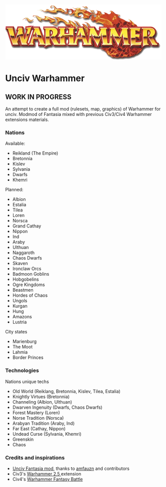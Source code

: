 ![](./preview.png)
# Unciv Warhammer

## WORK IN PROGRESS

An attempt to create a full mod (rulesets, map, graphics) of Warhammer for unciv.
Modmod of Fantasia mixed with previous Civ3/Civ4 Warhammer extensions materials.

### Nations 
Available:
* Reikland (The Empire)
* Bretonnia
* Kislev
* Sylvania
* Dwarfs
* Khemri

Planned:
* Albion
* Estalia
* Tilea
* Loren
* Norsca
* Grand Cathay
* Nippon
* Ind
* Araby
* Ulthuan
* Naggaroth
* Chaos Dwarfs
* Skaven
* Ironclaw Orcs
* Badmoon Goblins
* Hobgobelins
* Ogre Kingdoms
* Beastmen
* Hordes of Chaos
* Ungols
* Kurgan
* Hung
* Amazons
* Lustria

City states
* Marienburg
* The Moot
* Lahmia
* Border Princes

### Technologies
Nations unique techs
* Old World (Reiklang, Bretonnia, Kislev, Tilea, Estalia)
* Knightly Virtues (Bretonnia)
* Channeling (Albion, Ulthuan)
* Dwarven Ingenuity (Dwarfs, Chaos Dwarfs)
* Forest Mastery (Loren)
* Norse Tradition (Norsca)
* Arabyan Tradition (Araby, Ind)
* Far East (Cathay, Nippon)
* Undead Curse (Sylvania, Khemri)
* Greenskin
* Chaos


### Credits and inspirations
* [Unciv Fantasia mod](https://github.com/amfauzn/Fantasia), thanks to [amfauzn](https://github.com/amfauzn) and contributors
* Civ3's [Warhammer 2.5 ](https://forums.civfanatics.com/resources/warhammer-fantasy-mod-2-5.3833/) extension
* Civ4's [Warhammer Fantasy Battle](https://forums.civfanatics.com/threads/warhammer-conversion-beta-download-debug-thread.247207/)
